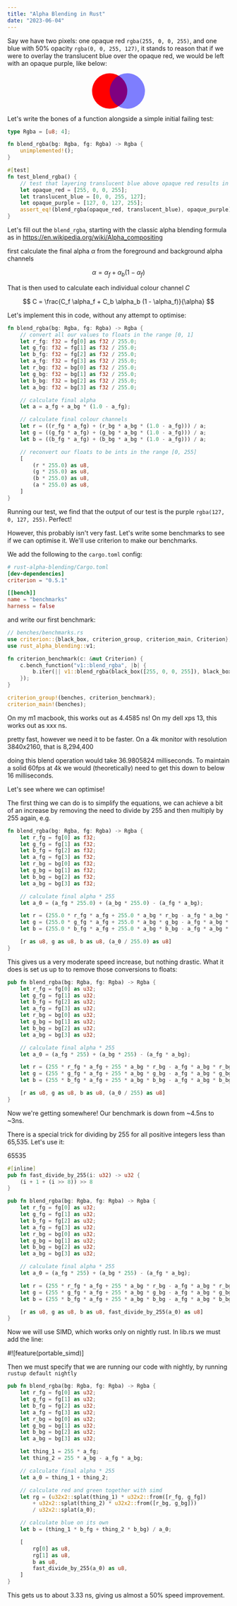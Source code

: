 ```yaml
---
title: "Alpha Blending in Rust"
date: "2023-06-04"
---
```


Say we have two pixels: one opaque red `rgba(255, 0, 0, 255)`, and one blue with 50% opacity `rgba(0, 0, 255, 127)`, it stands to reason that if we were to overlay the translucent blue over the opaque red, we would be left with an opaque purple, like below:

<div style="text-align:center;">
    <svg width="120" height="80" viewBox="0 0 120 80" fill="none" xmlns="http://www.w3.org/2000/svg">
        <circle cx="40" cy="40" r="40" fill="#FF0000"/>
        <circle cx="80" cy="40" r="40" fill="#0000FF" fill-opacity="0.5"/>
    </svg>
</div>

Let's write the bones of a function alongside a simple initial failing test:

```rust
type Rgba = [u8; 4];

fn blend_rgba(bg: Rgba, fg: Rgba) -> Rgba {
    unimplemented!();
}

#[test]
fn test_blend_rgba() {
    // test that layering translucent blue above opaque red results in opaque purple.
    let opaque_red = [255, 0, 0, 255];
    let translucent_blue = [0, 0, 255, 127];
    let opaque_purple = [127, 0, 127, 255];
    assert_eq!(blend_rgba(opaque_red, translucent_blue), opaque_purple);
}
```

Let's fill out the `blend_rgba`, starting with the classic alpha blending formula as in https://en.wikipedia.org/wiki/Alpha_compositing

first calculate the final alpha $\alpha$ from the foreground and background alpha channels

$$
\alpha = \alpha_f + \alpha_b(1 - \alpha_f)
$$

That is then used to calculate each individual colour channel $C$

$$
C = \frac{C_f \alpha_f + C_b \alpha_b (1 - \alpha_f)}{\alpha}
$$

Let's implement this in code, without any attempt to optimise:

```rust
fn blend_rgba(bg: Rgba, fg: Rgba) -> Rgba {
    // convert all our values to floats in the range [0, 1]
    let r_fg: f32 = fg[0] as f32 / 255.0;
    let g_fg: f32 = fg[1] as f32 / 255.0;
    let b_fg: f32 = fg[2] as f32 / 255.0;
    let a_fg: f32 = fg[3] as f32 / 255.0;
    let r_bg: f32 = bg[0] as f32 / 255.0;
    let g_bg: f32 = bg[1] as f32 / 255.0;
    let b_bg: f32 = bg[2] as f32 / 255.0;
    let a_bg: f32 = bg[3] as f32 / 255.0;

    // calculate final alpha
    let a = a_fg + a_bg * (1.0 - a_fg);

    // calculate final colour channels
    let r = ((r_fg * a_fg) + (r_bg * a_bg * (1.0 - a_fg))) / a;
    let g = ((g_fg * a_fg) + (g_bg * a_bg * (1.0 - a_fg))) / a;
    let b = ((b_fg * a_fg) + (b_bg * a_bg * (1.0 - a_fg))) / a;

    // reconvert our floats to be ints in the range [0, 255]
    [
        (r * 255.0) as u8,
        (g * 255.0) as u8,
        (b * 255.0) as u8,
        (a * 255.0) as u8,
    ]
}
```

Running our test, we find that the output of our test is the purple `rgba(127, 0, 127, 255)`. Perfect!

However, this probably isn't very fast. Let's write some benchmarks to see if we can optimise it. We'll use criterion to make our benchmarks.

We add the following to the `cargo.toml` config:

```toml
# rust-alpha-blending/Cargo.toml
[dev-dependencies]
criterion = "0.5.1"

[[bench]]
name = "benchmarks"
harness = false
```

and write our first benchmark:

```rust
// benches/benchmarks.rs
use criterion::{black_box, criterion_group, criterion_main, Criterion};
use rust_alpha_blending::v1;

fn criterion_benchmark(c: &mut Criterion) {
    c.bench_function("v1::blend_rgba", |b| {
        b.iter(|| v1::blend_rgba(black_box([255, 0, 0, 255]), black_box([0, 0, 255, 127])))
    });
}

criterion_group!(benches, criterion_benchmark);
criterion_main!(benches);

```

On my m1 macbook, this works out as 4.4585 ns!
On my dell xps 13, this works out as xxx ns.

pretty fast, however we need it to be faster. On a 4k monitor with resolution 3840x2160, that is 8,294,400

doing this blend operation would take 36.9805824 milliseconds. To maintain a solid 60fps at 4k we would (theoretically) need to get this down to below 16 milliseconds.

Let's see where we can optimise!

The first thing we can do is to simplify the equations, we can achieve a bit of an increase by removing the need to divide by 255 and then multiply by 255 again, e.g.

```rust
fn blend_rgba(bg: Rgba, fg: Rgba) -> Rgba {
    let r_fg = fg[0] as f32;
    let g_fg = fg[1] as f32;
    let b_fg = fg[2] as f32;
    let a_fg = fg[3] as f32;
    let r_bg = bg[0] as f32;
    let g_bg = bg[1] as f32;
    let b_bg = bg[2] as f32;
    let a_bg = bg[3] as f32;

    // calculate final alpha * 255
    let a_0 = (a_fg * 255.0) + (a_bg * 255.0) - (a_fg * a_bg);

    let r = (255.0 * r_fg * a_fg + 255.0 * a_bg * r_bg - a_fg * a_bg * r_bg) / a_0;
    let g = (255.0 * g_fg * a_fg + 255.0 * a_bg * g_bg - a_fg * a_bg * g_bg) / a_0;
    let b = (255.0 * b_fg * a_fg + 255.0 * a_bg * b_bg - a_fg * a_bg * b_bg) / a_0;

    [r as u8, g as u8, b as u8, (a_0 / 255.0) as u8]
}
```

This gives us a very moderate speed increase, but nothing drastic. What it does is set us up to to remove those conversions to floats:

```rust
pub fn blend_rgba(bg: Rgba, fg: Rgba) -> Rgba {
    let r_fg = fg[0] as u32;
    let g_fg = fg[1] as u32;
    let b_fg = fg[2] as u32;
    let a_fg = fg[3] as u32;
    let r_bg = bg[0] as u32;
    let g_bg = bg[1] as u32;
    let b_bg = bg[2] as u32;
    let a_bg = bg[3] as u32;

    // calculate final alpha * 255
    let a_0 = (a_fg * 255) + (a_bg * 255) - (a_fg * a_bg);

    let r = (255 * r_fg * a_fg + 255 * a_bg * r_bg - a_fg * a_bg * r_bg) / a_0;
    let g = (255 * g_fg * a_fg + 255 * a_bg * g_bg - a_fg * a_bg * g_bg) / a_0;
    let b = (255 * b_fg * a_fg + 255 * a_bg * b_bg - a_fg * a_bg * b_bg) / a_0;

    [r as u8, g as u8, b as u8, (a_0 / 255) as u8]
}
```

Now we're getting somewhere! Our benchmark is down from ~4.5ns to ~3ns.

There is a special trick for dividing by 255 for all positive integers less than 65,535. Let's use it:

65535

```rust
#[inline]
pub fn fast_divide_by_255(i: u32) -> u32 {
    (i + 1 + (i >> 8)) >> 8
}

pub fn blend_rgba(bg: Rgba, fg: Rgba) -> Rgba {
    let r_fg = fg[0] as u32;
    let g_fg = fg[1] as u32;
    let b_fg = fg[2] as u32;
    let a_fg = fg[3] as u32;
    let r_bg = bg[0] as u32;
    let g_bg = bg[1] as u32;
    let b_bg = bg[2] as u32;
    let a_bg = bg[3] as u32;

    // calculate final alpha * 255
    let a_0 = (a_fg * 255) + (a_bg * 255) - (a_fg * a_bg);

    let r = (255 * r_fg * a_fg + 255 * a_bg * r_bg - a_fg * a_bg * r_bg) / a_0;
    let g = (255 * g_fg * a_fg + 255 * a_bg * g_bg - a_fg * a_bg * g_bg) / a_0;
    let b = (255 * b_fg * a_fg + 255 * a_bg * b_bg - a_fg * a_bg * b_bg) / a_0;

    [r as u8, g as u8, b as u8, fast_divide_by_255(a_0) as u8]
}
```

Now we will use SIMD, which works only on nightly rust. In lib.rs we must add the line:

#![feature(portable_simd)]

Then we must specify that we are running our code with nightly, by running `rustup default nightly`

```rust
pub fn blend_rgba(bg: Rgba, fg: Rgba) -> Rgba {
    let r_fg = fg[0] as u32;
    let g_fg = fg[1] as u32;
    let b_fg = fg[2] as u32;
    let a_fg = fg[3] as u32;
    let r_bg = bg[0] as u32;
    let g_bg = bg[1] as u32;
    let b_bg = bg[2] as u32;
    let a_bg = bg[3] as u32;

    let thing_1 = 255 * a_fg;
    let thing_2 = 255 * a_bg - a_fg * a_bg;

    // calculate final alpha * 255
    let a_0 = thing_1 + thing_2;

    // calculate red and green together with simd
    let rg = (u32x2::splat(thing_1) * u32x2::from([r_fg, g_fg])
        + u32x2::splat(thing_2) * u32x2::from([r_bg, g_bg]))
        / u32x2::splat(a_0);

    // calculate blue on its own
    let b = (thing_1 * b_fg + thing_2 * b_bg) / a_0;

    [
        rg[0] as u8,
        rg[1] as u8,
        b as u8,
        fast_divide_by_255(a_0) as u8,
    ]
}
```

This gets us to about 3.33 ns, giving us almost a 50% speed improvement.
